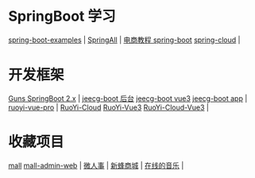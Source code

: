 # SpringBoot 学习
[spring-boot-examples](https://github.com/ityouknow/spring-boot-examples) | 
[SpringAll](https://github.com/wuyouzhuguli/SpringAll) | 
[电商教程 spring-boot](https://github.com/macrozheng/mall-learning) [spring-cloud](https://github.com/macrozheng/mall-swarm) | 
[]() 

# 开发框架
[Guns SpringBoot 2.x](https://github.com/stylefeng/Guns)  | 
[jeecg-boot 后台](https://github.com/jeecgboot/jeecg-boot) [jeecg-boot vue3](https://github.com/jeecgboot/jeecgboot-vue3) [jeecg-boot app](https://github.com/jeecgboot/jeecg-uniapp) | 
[ruoyi-vue-pro](https://github.com/YunaiV/ruoyi-vue-pro) | 
[RuoYi-Cloud](https://github.com/yangzongzhuan/RuoYi-Cloud) 
[RuoYi-Vue3](https://github.com/yangzongzhuan/RuoYi-Vue3) 
[RuoYi-Cloud-Vue3](https://github.com/yangzongzhuan/RuoYi-Cloud-Vue3) | 
[]() 

# 收藏项目
[mall](https://github.com/macrozheng/mall) [mall-admin-web](https://github.com/macrozheng/mall-admin-web) | 
[微人事](https://github.com/lenve/vhr) | 
[新蜂商城](https://github.com/newbee-ltd/newbee-mall/tree/spring-boot-3.x) | 
[在线的音乐](https://github.com/Yin-Hongwei/music-website) | 
[]() 
